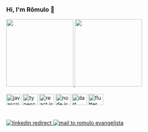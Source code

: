 ### Hi, I'm Rômulo 👋

<div>
  <a href="https://github.com/romulo-evangelista">
  <img height="180em" src="https://github-readme-stats.vercel.app/api?username=romulo-evangelista&show_icons=true&theme=react&include_all_commits=true&count_private=true"/>
  <img height="180em" src="https://github-readme-stats.vercel.app/api/top-langs/?username=romulo-evangelista&layout=compact&langs_count=16&theme=react"/>
</div>
  
<br>
  
<div style="display: inline-block">
  <img align="center" alt="javascript logo" height="30" width="40" src="https://cdn.jsdelivr.net/gh/devicons/devicon/icons/javascript/javascript-original.svg"/>
  <img align="center" alt="typescript logo" height="30" width="40" src="https://cdn.jsdelivr.net/gh/devicons/devicon/icons/typescript/typescript-original.svg"/>
  <img align="center" alt="react js logo" height="30" width="40" src="https://cdn.jsdelivr.net/gh/devicons/devicon/icons/react/react-original.svg"/>
  <img align="center" alt="node js logo" height="30" width="40" src="https://cdn.jsdelivr.net/gh/devicons/devicon/icons/nodejs/nodejs-original.svg"/>
  <img align="center" alt="dart logo" height="30" width="40" src="https://cdn.jsdelivr.net/gh/devicons/devicon/icons/dart/dart-original.svg"/>
  <img align="center" alt="flutter logo" height="30" width="40" src="https://cdn.jsdelivr.net/gh/devicons/devicon/icons/flutter/flutter-original.svg"/>
</div>
  
#
  
<div>
  <a href="https://www.linkedin.com/in/r%C3%B4mulo-evangelista-ferreira-912294161/">
    <img alt="linkedin redirect" src="https://img.shields.io/badge/LinkedIn-0077B5?style=for-the-badge&logo=linkedin&logoColor=white"/>
  </a>
  <a href="mailto:romuloevangelista2011@gmail.com">
    <img alt="mail to romulo evangelista" src="https://img.shields.io/badge/Gmail-D14836?style=for-the-badge&logo=gmail&logoColor=white"/>
  </a>
</div>
  
